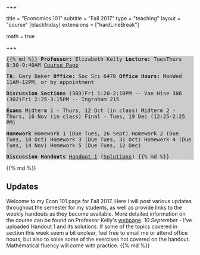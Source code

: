 +++

title = "Economics 101"
subtitle = "Fall  2017"
type = "teaching"
layout = "course"
[blackfriday]
  extensions = ["hardLineBreak"]
  
math = true

+++

<style type="text/css">
#sidebar {
background: #cccccc;
font-family: monospace
}
</style>

<div class="row">
<div class="col-xs-12 col-md-5" id="sidebar">

{{% md %}}
**Professor:** Elizabeth Kelly
**Lecture:** TuesThurs 8:30-9:40AM
[Course Page](http://www.ssc.wisc.edu/~ekelly/econ101/)

**TA:** Gary Baker
**Office:** Soc Sci 6470
**Office Hours:** MonWed 11AM-12PM, or by appointment

**Discussion Sections**
(303)Fri 1:20-2:10PM -- Van Hise 386
(302)Fri 2:25-3:15PM -- Ingraham 215

**Exams**
Midterm 1 - Thurs, 12 Oct (in class)
Midterm 2 - Thurs, 16 Nov (in class)
Final - Tues, 19 Dec (12:25-2:25 PM)

**Homework**
Homework 1 (Due Tues, 26 Sept)
Homework 2 (Due Tues, 10 Oct)
Homework 3 (Due Tues, 31 Oct)
Homework 4 (Due Tues, 14 Nov)
Homework 5 (Due Tues, 12 Dec)

**Discussion Handouts**
[Handout 1](https://drive.google.com/open?id=0B0B9_804AJMoNnJ0YXEyMjR4Z2s) ([Solutions](https://drive.google.com/open?id=0B0B9_804AJMoUTlVSUFmd3V0bFE))
{{% md %}}
</div>

<div class="col-xs-12 col-md-7">{{% md %}}
<h2>Updates</h2>

Welcome to my Econ 101 page for Fall 2017. Here I will post various updates throughout the semester for my students, as well as provide links to the weekly handouts as they become available. More detailed information on the course can be found on Professor Kelly's [webpage](http://www.ssc.wisc.edu/~ekelly/econ101/).
*10 September* - I've uploaded Handout 1 and its solutions. If some of the topics covered in section this week seem a bit unclear, feel free to email me or attend office hours, but also to solve some of the exercises not covered on the handout. Mathematical fluency will come with practice.
{{% md %}}
<div>
</div>
